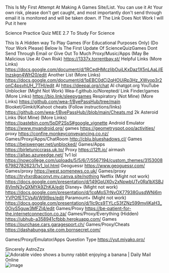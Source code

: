 This Is My First Attempt At Making A Games Site/List. You can use it At Your own risk, please don't get caught, and most importantly don't send through email it is monitored and will be taken down.
If The Link Does Not Work I will Put it here

Science Practice Quiz MEE 2.7
To Study For Science 


This Is A Hidden way To Play Games (For Educational Purposes Only) (Do Your Work Please)
Below Is The First Update Of ScienceQuizGames
Dont Send Through Email or Give Out To Much
Proxy/Music/Apps (May Be Malicious Use At Own Risk)
https://1337x.torrentbay.st/
Helpful Links (More Links)
https://docs.google.com/document/d/1RCedHMczIibOujLKxDaz1X5nLAaLjIEInzskgn4WH20/edit
Another List (More Links)
https://docs.google.com/document/d/1pEBC0dCj2qHOUiRp3Hz_XWvop3r2onC4psvhUH_7THI/edit
AI
https://deepai.org/chat
AI
chatgpt.org
YouTube Unblocker (Might Not Work)
Wea-f.github.io/Norepted/
Link Finder/games (More Links)
https://bio.link/sleepygames
Respiratory (Not Mine) (More Links)
https://github.com/wea-f/ByePassHub/tree/main
Blooket/Gimkit/Kahoot cheats (Follow instructions/links)
https://github.com/wea-f/ByePassHub//blob/main/Cheats.md
2k Asteroid Links (Not Mine) (More Links)
https://pastebin.com/5pDP2SsS#google_vignette
Android Emulator
https://www.myandroid.org/
games
https://geometryspot.ooo/activities/
proxy
https://confire.monkeyconveyancing.co.nz/
Games/Proxy/Apps/ChatRoom
http://cblu.blueshadows.cl/
Games
https://beiswenger.net/unblocked/
Games/Apps
https://birletuniccrass.uk.to/
Proxy
https://12ft.io/
airmash
https://altao.azureedge.net/
1v1 lol
https://nowcollege.com/uploads/5/5/6/7/5567194/custom_themes/315300867982782623/1v1_lol.html
Geoguessr
https://www.geoguessr.com/
Games/proxy
https://west.somenews.co.uk/
Games/proxy
https://tryhxrdbaconyt.my.canva.site/nothing
Netflix  (Might not work)
https://docs.google.com/presentation/d/149GpUX0v2xNpwbUTv0Ra1bXSBJ8VImN3yQXMYA9ZhKA/edit
Disney+  (Might not work)
https://docs.google.com/presentation/d/1cqMoS7rNvOX77938GusdWNi6mYVPOfETCVsAVW9I9ps/edit
Paramount+  (Might not work)
https://docs.google.com/presentation/d/1lc9cs9TYLcS3fZNz599myliKaH3_0OjvS5guw3MFZl4/edit
Games/Proxy
https://be-patient-for-the.internetconnection.co.za/
Games/Proxy/Everything (Hidden)
https://ubhub-a358941cfbbb.herokuapp.com/
Games
https://purchase.cars.garagesport.ch/
Games/Proxy/Cheats
https://dashabunga.site.com.bornsecret.com/
 
Games/Proxy/Emulator/Apps
Question Type
https://yut.miyako.pro/

Sincerely AstroZzx
<img src="https://i.dailymail.co.uk/i/pix/2016/07/28/06/36A8DA3F00000578-3711983-image-m-32_1469683276770.jpg" alt="Adorable video shows a bunny rabbit enjoying a banana | Daily Mail Online"/>![image](https://github.com/AstroZzx/ScienceQuizGames./assets/149184220/8c6537a4-a3c2-4281-811d-24a7bec47362)

